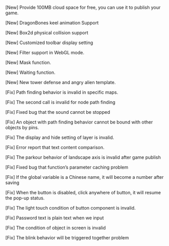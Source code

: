 [New] Provide 100MB cloud space for free, you can use it to publish your game.

[New] DragonBones keel animation Support

[New] Box2d physical collision support

[New] Customized toolbar display setting

[New] Filter support in WebGL mode.

[New] Mask function.

[New] Waiting function.

[New] New tower defense and angry alien template.

[Fix] Path finding behavior is invalid in specific maps.

[Fix] The second call is invalid for node path finding

[Fix] Fixed bug that the sound cannot be stopped

[Fix] An object with path finding behavior cannot be bound with other objects by pins.

[Fix] The display and hide setting of layer is invalid.

[Fix] Error report that text content comparison.

[Fix] The parkour behavior of landscape axis is invalid after game publish

[Fix] Fixed bug that function’s parameter caching problem

[Fix] If the global variable is a Chinese name, it will become a number after saving

[Fix] When the button is disabled, click anywhere of button, it will resume the pop-up status.

[Fix] The light touch condition of button component is invalid.

[Fix] Password text is plain text when we input

[Fix] The condition of object in screen is invalid

[Fix] The blink behavior will be triggered together problem